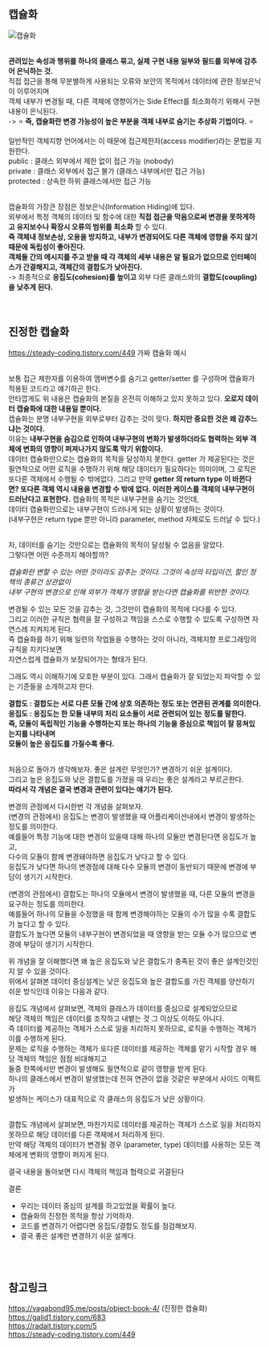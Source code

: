## 캡슐화

![캡슐화](https://user-images.githubusercontent.com/43705434/129010206-820c43e3-bc3b-43c5-839d-febe488ed75a.jpeg)<br>
<br>

**관려있는 속성과 행위를 하나의 클래스 묶고, 실제 구현 내용 일부와 필드를 외부에 감추어 은닉하는 것.**<br>
직접 접근을 통해 무분별하게 사용되는 오류와 보안의 목적에서 데이터에 관한 정보은닉이 이루어지며<br>
객체 내부가 변경될 때, 다른 객체에 영향이가는 Side Effect를 최소화하기 위해서 구현 내용이 은닉된다.<br>
-> ⭐ **즉, 캡슐화란 변경 가능성이 높은 부분을 객체 내부로 숨기는 추상화 기법이다.** ⭐<br>

일반적인 객체지향 언어에서는 이 때문에 접근제한자(access modifier)라는 문법을 지원한다.<br>
public : 클래스 외부에서 제한 없이 접근 가능 (nobody)<br>
private : 클래스 외부에서 접근 불가 (클래스 내부에서만 접근 가능)<br>
protected : 상속한 하위 클래스에서만 접근 가능<br>
<br>

캡슐화의 가장큰 장점은 정보은닉(Information Hiding)에 있다.<br>
외부에서 특정 객체의 데이터 및 함수에 대한 **직접 접근을 막음으로써 변경을 못하게하고 유지보수나 확장시 오류의 범위를 최소화** 할 수 있다.<br>
**즉 객체내 정보손상, 오용을 방지하고, 내부가 변경되어도 다른 객체에 영향을 주지 않기 때문에 독립성이 좋아진다.**<br>
**객체들 간의 메시지를 주고 받을 때 각 객체의 세부 내용은 알 필요가 없으므로 인터페이스가 간결해지고, 객체간의 결합도가 낮아진다.**<br>
-> 최종적으로 **응집도(cohesion)를 높이고** 외부 다른 클래스와의 **결합도(coupling)을 낮추게 된다.**<br>
<br>
<br>

## 진정한 캡슐화
https://steady-coding.tistory.com/449 가짜 캡슐화 예시 <br>
<br>

보통 접근 제한자를 이용하여 맴버변수를 숨기고 getter/setter 를 구성하며 캡슐화가 적용된 코드라고 얘기하곤 한다.<br>
안타깝게도 위 내용은 캡슐화의 본질을 온전히 이해하고 있지 못하고 있다. **오로지 데이터 캡슐화에 대한 내용일 뿐이다.**<br>
캡슐화는 분명 내부구현을 외부로부터 감추는 것이 맞다. **하지만 중요한 것은 왜 감추느냐는 것이다.**<br>
이유는 **내부구현을 숨김으로 인하여 내부구현의 변화가 발생하더라도 협력하는 외부 객체에 변화의 영향이 퍼져나가지 않도록 막기 위함이다.**<br>
데이터 캡슐화만으로는 캡슐화의 목적을 달성하지 못한다. getter 가 제공된다는 것은 필연적으로 어떤 로직을 수행하기 위해 해당 데이터가 필요하다는 의미이며,
그 로직은 또다른 객체에서 수행될 수 밖에없다. 그리고 만약 **getter 의 return type 이 바뀐다면? 또다른 객체 역시 내용을 변경할 수 밖에 없다.
이러한 케이스를 객체의 내부구현이 드러난다고 표현한다.** 캡슐화의 목적은 내부구현을 숨기는 것인데,<br>
데이터 캡슐화만으로는 내부구현이 드러나게 되는 상황이 발생하는 것이다.<br>
(내부구현은 return type 뿐만 아니라 parameter, method 자체로도 드러날 수 있다.)<br>
<br>

자, 데이터를 숨기는 것만으로는 캡슐화의 목적이 달성될 수 없음을 알았다.<br>
그렇다면 어떤 수준까지 해야할까?<br>

*캡슐화란 변할 수 있는 어떤 것이라도 감추는 것이다. 그것이 속성의 타입이건, 할인 정책의 종류건 상관없이<br>
내부 구현의 변경으로 인해 외부가 객체가 영향을 받는다면 캡슐화를 위반한 것이다.*<br>

변경될 수 있는 모든 것을 감추는 것, 그것만이 캡슐화의 목적에 다다를 수 있다.<br>
그리고 이러한 규칙은 협력을 잘 구성하고 책임을 스스로 수행할 수 있도록 구성하면 자연스레 지켜지게 된다.<br>
즉 캡슐화를 하기 위해 일련의 작업들을 수행하는 것이 아니라, 객체지향 프로그래밍의 규칙을 지키다보면<br>
자연스럽게 캡슐화가 보장되어가는 형태가 된다.<br>

그래도 역시 이해하기에 모호한 부분이 있다. 그래서 캡슐화가 잘 되었는지 파악할 수 있는 기준들을 소개하고자 한다.<br>

**결합도 : 결합도는 서로 다른 모듈 간에 상호 의존하는 정도 또는 연관된 관계를 의미한다.**<br>
**응집도 : 응집도는 한 모듈 내부의 처리 요소들이 서로 관련되어 있는 정도를 말한다.<br>
즉, 모듈이 독립적인 기능을 수행하는지 또는 하나의 기능을 중심으로 책임이 잘 뭉쳐있는지를 나타내며<br>
모듈이 높은 응집도를 가질수록 좋다.**<br>
<br>

처음으로 돌아가 생각해보자. 좋은 설계란 무엇인가? 변경하기 쉬운 설계이다.<br>
그리고 높은 응집도와 낮은 결합도를 가졌을 때 우리는 좋은 설계라고 부르곤한다.<br>
**따라서 각 개념은 결국 변경과 관련이 있다는 얘기가 된다.**<br>

변경의 관점에서 다시한번 각 개념을 살펴보자.<br>
(변경의 관점에서) 응집도는 변경이 발생했을 때 어플리케이션내에서 변경이 발생하는 정도를 의미한다.<br>
예를들어 특정 기능에 대한 변경이 있을때 대해 하나의 모듈만 변경된다면 응집도가 높고,<br>
다수의 모듈이 함께 변경돼야하면 응집도가 낮다고 할 수 있다.<br>
응집도가 낮다면 하나의 변경점에 대해 다수 모듈의 변경이 동반되기 때문에 변경에 부담이 생기기 시작한다.<br>

(변경의 관점에서) 결합도는 하나의 모듈에서 변경이 발생했을 때, 다른 모듈의 변경을 요구하는 정도를 의미한다.<br>
예를들어 하나의 모듈을 수정했을 때 함께 변경해야하는 모듈의 수가 많을 수록 결합도가 높다고 할 수 있다.<br>
결합도가 높다면 모듈의 내부구현이 변경되었을 때 영향을 받는 모듈 수가 많으므로 변경에 부담이 생기기 시작한다.<br>

위 개념을 잘 이해했다면 왜 높은 응집도와 낮은 결합도가 충족된 것이 좋은 설계인것인지 알 수 있을 것이다.<br>
위에서 살펴본 데이터 중심설계는 낮은 응집도와 높은 결합도를 가진 객체를 양산하기 쉬운 방식인데 이유는 다음과 같다.<br>

응집도 개념에서 살펴보면, 객체의 클래스가 데이터를 중심으로 설계되었으므로<br>
해당 객체의 책임은 데이터를 조작하고 내뱉는 것 그 이상도 이하도 아니다.<br>
즉 데이터를 제공하는 객체가 스스로 일을 처리하지 못하므로, 로직을 수행하는 객체가 이를 수행하게 된다.<br>
문제는 로직을 수행하는 객체가 또다른 데이터를 제공하는 객체를 맡기 시작할 경우 해당 객체의 책임은 점점 비대해지고<br>
둘중 한쪽에서만 변경이 발생해도 필연적으로 같이 영향을 받게 된다.<br>
하나의 클래스에서 변경이 발생했는데 전혀 연관이 없을 것같은 부분에서 사이드 이펙트가<br>
발생하는 케이스가 대표적으로 각 클래스의 응집도가 낮은 상황이다.<br>
<br>

결합도 개념에서 살펴보면, 마찬가지로 데이터를 제공하는 객체가 스스로 일을 처리하지 못하므로 해당 데이터를 다른 객체에서 처리하게 된다.<br>
만약 해당 객체의 데이터가 변경될 경우 (parameter, type) 데이터를 사용하는 모든 객체에게 변화의 영향이 퍼지게 된다.<br>

결국 내용을 돌아보면 다시 객체의 책임과 협력으로 귀결된다<br>

결론<br>
* 우리는 데이터 중심의 설계를 하고있었을 확률이 높다.<br>
* 캡슐화의 진정한 목적을 항상 기억하자.<br>
* 코드를 변경하기 어렵다면 응집도/결합도 정도를 점검해보자.<br>
* 결국 좋은 설계란 변경하기 쉬운 설계다.<br>
<br>
<br>

## 참고링크
https://vagabond95.me/posts/object-book-4/ (진정한 캡슐화)<br>
https://galid1.tistory.com/683 <br>
https://radait.tistory.com/5 <br>
https://steady-coding.tistory.com/449 <br>
